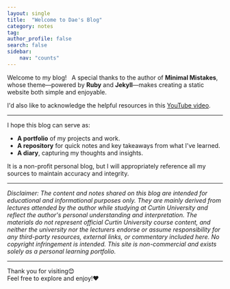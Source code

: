 ```yaml
---
layout: single
title:  "Welcome to Dae's Blog"
category: notes
tag: 
author_profile: false
search: false
sidebar:
    nav: "counts"
---
```


Welcome to my blog!
  
A special thanks to the author of **Minimal Mistakes**, <br>
whose theme—powered by **Ruby** and **Jekyll**—makes creating a static website both simple and enjoyable. 

I'd also like to acknowledge the helpful resources in this [YouTube video](https://www.youtube.com/watch?v=ACzFIAOsfpM).  

---

I hope this blog can serve as:  
- **A portfolio** of my projects and work.  
- **A repository** for quick notes and key takeaways from what I've learned.  
- **A diary**, capturing my thoughts and insights.  

It is a non-profit personal blog, but I will appropriately reference all my sources to maintain accuracy and integrity.

---

*Disclaimer:* 
*The content and notes shared on this blog are intended for educational and informational purposes only. They are mainly derived from lectures attended by the author while studying at Curtin University and reflect the author's personal understanding and interpretation. The materials do not represent official Curtin University course content, and neither the university nor the lecturers endorse or assume responsibility for any third-party resources, external links, or commentary included here. No copyright infringement is intended. This site is non-commercial and exists solely as a personal learning portfolio.*

---

Thank you for visiting😊  
Feel free to explore and enjoy!❤️
